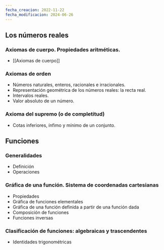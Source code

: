 ```yaml
---
fecha_creacion: 2022-11-22
fecha_modificacion: 2024-06-26
---
```

## Los números reales
### Axiomas de cuerpo. Propiedades aritméticas.
 - [[Axiomas de cuerpo]]
### Axiomas de orden
 - Números naturales, enteros, racionales e irracionales.
 - Representación geométrica de los números reales: la recta real.
 -  Intervalos reales.
 - Valor absoluto de un número.
### Axioma del supremo (o de completitud)
 - Cotas inferiores, ínfimo y mínimo de un conjunto.

## Funciones

### Generalidades
 - Definición
 - Operaciones
### Gráfica de una función. Sistema de coordenadas cartesianas
 - Propiedades
 - Gráfica de funciones elementales
 - Gráfica de una función definida a partir de una función dada
 - Composición de funciones
 - Funciones inversas
### Clasificación de funciones: algebraicas y trascendentes
 - Identidades trigonométricas